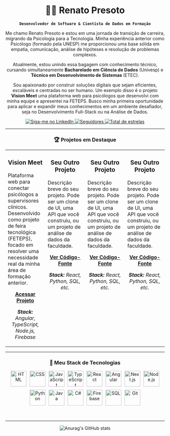 <div align="center">

# 👨‍💻 Renato Presoto

**`Desenvolvedor de Software & Cientista de Dados em Formação`**

<p>
Me chamo Renato Presoto e estou em uma jornada de transição de carreira, migrando da Psicologia para a Tecnologia. Minha experiência anterior como Psicólogo (formado pela UNESP) me proporcionou uma base sólida em empatia, comunicação, análise de hipóteses e resolução de problemas complexos.
</p>

<p>
Atualmente, estou unindo essa bagagem com conhecimento técnico, cursando simultaneamente <b>Bacharelado em Ciência de Dados</b> (Univesp) e <b>Técnico em Desenvolvimento de Sistemas </b> (ETEC).
</p>

<p>
Sou apaixonado por construir soluções digitais que sejam eficientes, escaláveis e centradas no ser humano. Um exemplo disso é o projeto <b>Vision Meet</b> uma plataforma web para psicólogos que desenvolvi com minha equipe e apresentei na FETEPS. Busco minha primeira oportunidade para aplicar e expandir meus conhecimentos em um ambiente desafiador, seja no Desenvolvimento Full-Stack ou na Análise de Dados.
</p>

<p align="center">
    <a href="https://www.linkedin.com/in/renato-presoto">
        <img 
            alt="Siga-me no LinkedIn" 
            title="Siga-me no LinkedIn" 
            src="https://img.shields.io/badge/LinkedIn-0077B5?style=for-the-badge&logo=linkedin&logoColor=white"
        />
    </a>
    <a href="https://github.com/renato-presoto-dev?tab=followers">
        <img 
            alt="Seguidores" 
            title="Me siga no GitHub" 
            src="https://custom-icon-badges.demolab.com/github/followers/renato-presoto-dev?color=236ad3&labelColor=1155ba&style=for-the-badge&logo=github&label=Seguidores&logoColor=white"
        />
    </a>
    <a href="https://github.com/renato-presoto-dev?tab=repositories&sort=stargazers">
        <img 
            alt="Total de estrelas" 
            title="Total de estrelas GitHub" 
            src="https://custom-icon-badges.demolab.com/github/stars/renato-presoto-dev?color=55960c&style=for-the-badge&labelColor=488207&logo=star&label=estrelas"
        />
    </a>
</p>

</div>

---

### <p align="center">🏆 Projetos em Destaque</p>

<table align="center">
  <tr>
    <td width="25%" valign="top">
      <h3 align="center">Vision Meet</h3>
      <p>Plataforma web para conectar psicólogos a supervisores clínicos. Desenvolvido como projeto de feira tecnológica (FETEPS), focado em resolver uma necessidade real da minha área de formação anterior.</p>
      <p align="center">
        <b><a href="https://visionmeet-projeto.vercel.app">Acessar Projeto</a></b>
      </p>
      <p align="center">
        <i><strong>Stack:</strong> Angular, TypeScript, Node.js, Firebase</i>
      </p>
    </td>
    <td width="25%" valign="top">
      <h3 align="center">Seu Outro Projeto</h3>
      <p>Descrição breve do seu projeto. Pode ser um clone de UI, uma API que você construiu, ou um projeto de análise de dados da faculdade.</p>
      <p align="center">
        <b><a href="URL-DO-SEU-OUTRO-PROJETO">Ver Código-Fonte</a></b>
      </p>
      <p align="center">
        <i><strong>Stack:</strong> React, Python, SQL, etc.</i>
      </p>
    </td>
     <td width="25%" valign="top">
      <h3 align="center">Seu Outro Projeto</h3>
      <p>Descrição breve do seu projeto. Pode ser um clone de UI, uma API que você construiu, ou um projeto de análise de dados da faculdade.</p>
      <p align="center">
        <b><a href="URL-DO-SEU-OUTRO-PROJETO">Ver Código-Fonte</a></b>
      </p>
      <p align="center">
        <i><strong>Stack:</strong> React, Python, SQL, etc.</i>
      </p>
    </td>
     <td width="25%" valign="top">
      <h3 align="center">Seu Outro Projeto</h3>
      <p>Descrição breve do seu projeto. Pode ser um clone de UI, uma API que você construiu, ou um projeto de análise de dados da faculdade.</p>
      <p align="center">
        <b><a href="URL-DO-SEU-OUTRO-PROJETO">Ver Código-Fonte</a></b>
      </p>
      <p align="center">
        <i><strong>Stack:</strong> React, Python, SQL, etc.</i>
      </p>
    </td>
  </tr>
</table>

---

### <p align="center">🚀 Meu Stack de Tecnologias</p>

<div align="center" style="display: flex; flex-direction: row; align-items: center; justify-content: center; flex-wrap: wrap; gap: 10px;">
    <img alt="HTML" title="HTML" width="50px" src="https://cdn.jsdelivr.net/gh/devicons/devicon@latest/icons/html5/html5-original.svg" />
    <img alt="CSS" title="CSS" width="50px" src="https://cdn.jsdelivr.net/gh/devicons/devicon@latest/icons/css3/css3-original.svg" />
    <img alt="JavaScript" title="JavaScript" width="50px" src="https://cdn.jsdelivr.net/gh/devicons/devicon@latest/icons/javascript/javascript-original.svg" />
    <img alt="TypeScript" title="TypeScript" width="50px" src="https://cdn.jsdelivr.net/gh/devicons/devicon@latest/icons/typescript/typescript-original.svg" />
    <img alt="React" title="React" width="50px" src="https://cdn.jsdelivr.net/gh/devicons/devicon@latest/icons/react/react-original.svg" />
    <img alt="Angular" title="Angular" width="50px" src="https://cdn.jsdelivr.net/gh/devicons/devicon@latest/icons/angular/angular-original.svg" />
    <img alt="Next.js" title="Next.js" width="50px" src="https://cdn.jsdelivr.net/gh/devicons/devicon@latest/icons/nextjs/nextjs-original.svg" />
    <img alt="Node.js" title="Node.js" width="50px" src="https://cdn.jsdelivr.net/gh/devicons/devicon@latest/icons/nodejs/nodejs-original.svg" />
    <img alt="Python" title="Python" width="50px" src="https://cdn.jsdelivr.net/gh/devicons/devicon@latest/icons/python/python-original.svg" />
    <img alt="Java" title="Java" width="50px" src="https://cdn.jsdelivr.net/gh/devicons/devicon@latest/icons/java/java-original.svg" />
    <img alt="C#" title="C#" width="50px" src="https://cdn.jsdelivr.net/gh/devicons/devicon@latest/icons/csharp/csharp-original.svg" />
    <img alt="Firebase" title="Firebase" width="50px" src="https://cdn.jsdelivr.net/gh/devicons/devicon@latest/icons/firebase/firebase-original.svg" />
    <img alt="SQL" title="SQL" width="50px" src="https://cdn.jsdelivr.net/gh/devicons/devicon@latest/icons/azuresqldatabase/azuresqldatabase-original.svg" />
    <img alt="Git" title="Git" width="50px" src="https://cdn.jsdelivr.net/gh/devicons/devicon@latest/icons/git/git-original.svg" />
</div>
<br />
<br />

---
<div align="center">

![Anurag's GitHub stats](https://github-readme-stats.vercel.app/api?username=renato-presoto-dev&show_icons=true&theme=transparent)
</div>
